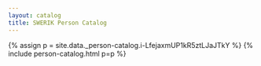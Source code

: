 ```yaml
---
layout: catalog
title: SWERIK Person Catalog
---
```

{% assign p = site.data._person-catalog.i-LfejaxmUP1kR5ztLJaJTkY %}
{% include person-catalog.html p=p %}

